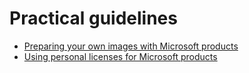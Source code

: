 # Practical guidelines



* [Preparing your own images with Microsoft products](../prepare-image.md)
* [Using personal licenses for Microsoft products](../byol.md)
